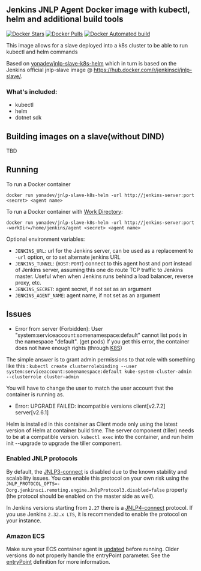 ## Jenkins JNLP Agent Docker image with kubectl, helm and additional build tools

[![Docker Stars](https://img.shields.io/docker/stars/bbenzikry/jnlp-slave-k8s-helm.svg)](https://hub.docker.com/r/bbenzikry/jnlp-slave-k8s-helm/)
[![Docker Pulls](https://img.shields.io/docker/pulls/bbenzikry/jnlp-slave-k8s-helm.svg)](https://hub.docker.com/r/bbenzikry/jnlp-slave-k8s-helm/)
[![Docker Automated build](https://img.shields.io/docker/automated/yonadev/jnlp-slave.svg)](https://hub.docker.com/r/bbenzikry/jnlp-slave-k8s-helm/)

This image allows for a slave deployed into a k8s cluster to be able to run kubectl and helm commands

Based on [yonadev/jnlp-slave-k8s-helm](https://hub.docker.com/r/yonadev/jnlp-slave-k8s-helm/)
which in turn is based on the Jenkins official jnlp-slave image @ https://hub.docker.com/r/jenkinsci/jnlp-slave/.

### What's included:
* kubectl
* helm
* dotnet sdk

## Building images on a slave(without DIND)
TBD



## Running

To run a Docker container

    docker run yonadev/jnlp-slave-k8s-helm -url http://jenkins-server:port <secret> <agent name>

To run a Docker container with [Work Directory](https://github.com/jenkinsci/remoting/blob/master/docs/workDir.md):

    docker run yonadev/jnlp-slave-k8s-helm -url http://jenkins-server:port -workDir=/home/jenkins/agent <secret> <agent name>

Optional environment variables:

* `JENKINS_URL`: url for the Jenkins server, can be used as a replacement to `-url` option, or to set alternate jenkins URL
* `JENKINS_TUNNEL`: (`HOST:PORT`) connect to this agent host and port instead of Jenkins server, assuming this one do route TCP traffic to Jenkins master. Useful when when Jenkins runs behind a load balancer, reverse proxy, etc.
* `JENKINS_SECRET`: agent secret, if not set as an argument
* `JENKINS_AGENT_NAME`: agent name, if not set as an argument

## Issues

* Error from server (Forbidden): User "system:serviceaccount:somenamespace:default" cannot list pods in the namespace "default". (get pods)
If you get this error, the container does not have enough rights (through [K8S](https://kubernetes.io/docs/admin/authorization/rbac/))

The simple answer is to grant admin permissions to that role with something like this :
`
kubectl create clusterrolebinding --user system:serviceaccount:somenamespace:default kube-system-cluster-admin --clusterrole cluster-admin
`

You will have to change the user to match the user account that the container is running as.

* Error: UPGRADE FAILED: incompatible versions client[v2.7.2] server[v2.6.1]

Helm is installed in this container as Client mode only using the latest version of Helm at container build time.
The server component (tiller) needs to be at a compatible version.   `kubectl exec` into the container, and run helm init --upgrade to upgrade the tiller component.


### Enabled JNLP protocols

By default, the [JNLP3-connect](https://github.com/jenkinsci/remoting/blob/master/docs/protocols.md#jnlp3-connect) is disabled due to the known stability and scalability issues.
You can enable this protocol on your own risk using the
`JNLP_PROTOCOL_OPTS=-Dorg.jenkinsci.remoting.engine.JnlpProtocol3.disabled=false` property (the protocol should be enabled on the master side as well).

In Jenkins versions starting from `2.27` there is a [JNLP4-connect](https://github.com/jenkinsci/remoting/blob/master/docs/protocols.md#jnlp4-connect) protocol.
If you use Jenkins `2.32.x LTS`, it is recommended to enable the protocol on your instance.

### Amazon ECS

Make sure your ECS container agent is [updated](http://docs.aws.amazon.com/AmazonECS/latest/developerguide/ecs-agent-update.html) before running. Older versions do not properly handle the entryPoint parameter. See the [entryPoint](http://docs.aws.amazon.com/AmazonECS/latest/developerguide/task_definition_parameters.html#container_definitions) definition for more information.
